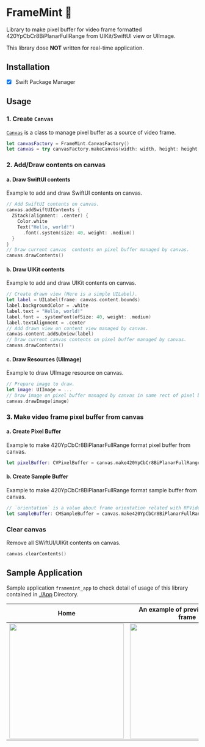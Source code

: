 # FrameMint 🌱
Library to make pixel buffer for video frame formatted 420YpCbCr8BiPlanarFullRange from UIKit/SwiftUI view or UIImage.

This library dose **NOT** written for real-time application.

## Installation

- [x] Swift Package Manager

## Usage

### 1. Create `Canvas`

[`Canvas`](./Sources/FrameMint/Canvas.swift) is a class to manage pixel buffer as a source of video frame.

```swift
let canvasFactory = FrameMint.CanvasFactory()
let canvas = try canvasFactory.makeCanvas(width: width, height: height, extent: extent)
```

### 2. Add/Draw contents on canvas

#### a. Draw SwiftUI contents

Example to add and draw SwiftUI contents on canvas.

```swift
// Add SwiftUI contents on canvas.
canvas.addSwiftUIContents {
  ZStack(alignment: .center) {
    Color.white
    Text("Hello, world!")
      .font(.system(size: 40, weight: .medium))
  }
}
// Draw current canvas  contents on pixel buffer managed by canvas.
canvas.drawContents()
```

#### b. Draw UIKit contents

Example to add and draw UIKit contents on canvas.

```swift
// Create drawn view (Here is a simple UILabel).
let label = UILabel(frame: canvas.content.bounds)
label.backgroundColor = .white
label.text = "Hello, world!"
label.font = .systemFont(ofSize: 40, weight: .medium)
label.textAlignment = .center
// Add drawn view on content view managed by canvas.
canvas.content.addSubview(label)
// Draw current canvas contents on pixel buffer managed by canvas.
canvas.drawContents()
```

#### c. Draw Resources (UIImage)

Example to draw UIImage resource on canvas.

```swift
// Prepare image to draw.
let image: UIImage = ...
// Draw image on pixel buffer managed by canvas in same rect of pixel buffer.
canvas.drawImage(image)
```

### 3. Make video frame pixel buffer from canvas

#### a. Create Pixel Buffer

Example to make 420YpCbCr8BiPlanarFullRange format pixel buffer from canvas.

```swift
let pixelBuffer: CVPixelBuffer = canvas.make420YpCbCr8BiPlanarFullRangePixelBuffer()
```

#### b. Create Sample Buffer

Example to make 420YpCbCr8BiPlanarFullRange format sample buffer from canvas.

```swift
// `orientation` is a value about frame orientation related with RPVideoSampleOrientationKey
let sampleBuffer: CMSampleBuffer = canvas.make420YpCbCr8BiPlanarFullRangeSampleBuffer(orientation: orientation)
```

### Clear canvas

Remove all SWiftUI/UIKit contents on canvas.

```swift
canvas.clearContents()
```

## Sample Application

Sample application `framemint_app` to check detail of usage of this library contained in [./App](./App) Directory.

| Home | An example of preview for video frame | 
|:---:|:---:|
| <kbd><img src="https://github.com/naru-jpn/FrameMint/assets/5572875/69ee030e-099b-432f-8953-e3761773042c" width="300"></kbd> | <kbd><img src="https://github.com/naru-jpn/FrameMint/assets/5572875/af708586-5aca-48c5-8065-bc5ff63ab2a7" width="300"></kbd> |


